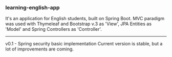 ### learning-english-app
It's an application for English students, built on Spring Boot.
MVC paradigm was used with Thymeleaf and Bootstrap v.3 as 'View', JPA Entities as 'Model' and Spring Controllers as 'Controller'.
<hr>
v0.1 - Spring security basic implementation
Current version is stable, but a lot of improvements are coming.
